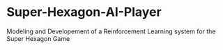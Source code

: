 # Super-Hexagon-AI-Player
Modeling and Developement of a Reinforcement Learning system for the Super Hexagon Game
